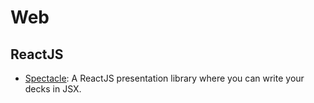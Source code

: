 # Web

## ReactJS

* [Spectacle](http://projects.formidablelabs.com/spectacle):
  A ReactJS presentation library where you can write your decks in JSX.
